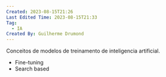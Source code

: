 ```yaml
---
Created: 2023-08-15T21:26
Last Edited Time: 2023-08-15T21:33
Tag:
  - IA
Created By: Guilherme Drumond
---
```

Conceitos de modelos de treinamento de inteligencia artificial.  
  

- Fine-tuning
- Search based